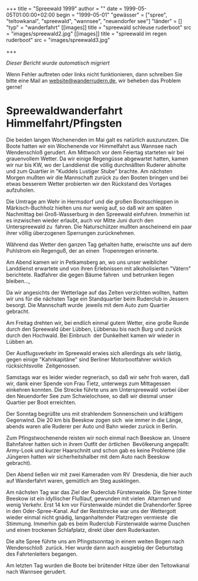 +++
title = "Spreewald 1999"
author = ""
date = 1999-05-05T01:00:00+02:00
begin = "1999-05-01"
"gewässer" = ["spree", "teltowkanal", "spreewald", "wannsee", "neuendorfer see"]
"länder" = []
"typ" = "wanderfahrt"
[[images]]
title = "spreewald schleuse ruderboot"
src = "images/spreewald2.jpg"
[[images]]
title = "spreewald im regen ruderboot"
src = "images/spreewald3.jpg"

+++


*Dieser Bericht wurde automatisch migriert*

Wenn Fehler auftreten oder links nicht funktionieren, dann schreiben Sie bitte eine Mail an website@wanderrudern.de, wir beheben das Problem gerne!



# Spreewaldwanderfahrt Himmelfahrt/Pfingsten


Die beiden langen Wochenenden im Mai galt es natürlich auszunutzen. Die Boote hatten wir ein Wochenende vor Himmelfahrt aus Wannsee nach Wendenschloß gerudert. Am Mittwoch vor dem Feiertag starteten wir bei  grauenvollem Wetter. Da wir einige Regengüsse abgewartet hatten, kamen wir nur bis KW, wo der Landdienst die völlig durchnäßten Ruderer abholte und zum Quartier in "Kuddels Lustiger Stube" brachte. Am nächsten  Morgen mußten wir die Mannschaft zurück zu den Booten bringen und bei etwas besserem Wetter probierten wir den Rückstand des Vortages aufzuholen.

Die Umtrage am Wehr in Hermsdorf und die großen Bootsschleppen in  Märkisch-Buchholz hielten uns nur wenig auf, so daß wir am späten Nachmittag bei Groß-Wasserburg in den Spreewald einfuhren. Immerhin ist es inzwischen wieder erlaubt, auch vor Mitte Juni durch den Unterspreewald zu  fahren. Die Naturschützer mußten anscheinend ein paar ihrer völlig überzogenen Sperrungen zurücknehmen.

Während das Wetter den ganzen Tag gehalten hatte, erwischte uns auf dem Puhlstrom ein Regenguß, der an einen  Tropenregen erinnerte.

Am Abend kamen wir in Petkamsberg an, wo uns unser weiblicher Landdienst erwartete und von ihren Erlebnissen mit alkoholisierten "Vätern" berichtete. Radfahrer die gegen Bäume fahren  und betrunken liegen bleiben...,

Da wir angesichts der Wetterlage auf das Zelten verzichten wollten, hatten wir uns für die nächsten Tage ein Standquartier beim Ruderclub in Jessern besorgt. Die Mannschaft wurde  jeweils mit dem Auto zum Quartier gebracht.

Am Freitag drehten wir, bei endlich einmal gutem Wetter, eine große Runde durch den Spreewald über Lübben, Lübbenau bis nach Burg und zurück durch den Hochwald. Bei Einbruch  der Dunkelheit kamen wir wieder in Lübben an.

Der Ausflugsverkehr im Spreewald erwies sich allerdings als sehr lästig, gegen einige "Kahnkapitäne" sind Berliner Motorbootfahrer wirklich rücksichtsvolle  Zeitgenossen.

Samstags war es leider wieder regnerisch, so daß wir sehr froh waren, daß wir, dank einer Spende von Frau Tietz, unterwegs zum Mittagessen einkehren konnten. Die Strecke führte uns am Unterspreewald  vorbei über den Neuendorfer See zum Schwielochsee, so daß wir diesmal unser Quartier per Boot erreichten.

Der Sonntag begrüßte uns mit strahlendem Sonnenschein und kräftigem Gegenwind. Die 20 km bis Beeskow zogen sich  wie immer in die Länge, abends waren alle Ruderer per Auto und Bahn wieder zurück in Berlin.

Zum Pfingstwochenende reisten wir noch einmal nach Beeskow an. Unsere Bahnfahrer hatten sich in ihrem Outfit der örtlichen  Bevölkerung angepaßt: Army-Look und kurzer Haarschnitt und schon gab es keine Probleme (die Jüngeren hatten wir sicherheitshalber mit dem Auto nach Beeskow gebracht).

Den Abend ließen wir mit zwei Kameraden vom RV  Dresdenia, die hier auch auf Wanderfahrt waren, gemütlich am Steg ausklingen.

Am nächsten Tag war das Ziel der Ruderclub Fürstenwalde. Die Spree hinter Beeskow ist ein idyllischer Flußlauf, gewunden mit vielen  Altarmen und wenig Verkehr. Erst 14 km vor Fürstenwalde mündet die Drahendorfer Spree in den Oder-Spree-Kanal. Auf der Reststrecke war uns der Wettergott wieder einmal nicht gnädig, langanhaltender Platzregen vermieste  die Stimmung. Immerhin gab es beim Ruderclub Fürstenwalde warme Duschen und einen trockenen Schlafplatz, direkt über dem Ruderkasten.

Die alte Spree führte uns am Pfingstsonntag in einem weiten Bogen nach Wendenschloß  zurück. Hier wurde dann auch ausgiebig der Geburtstag des Fahrtenleiters begangen.

Am letzten Tag wurden die Boote bei brütender Hitze über den Teltowkanal nach Wannsee gerudert.